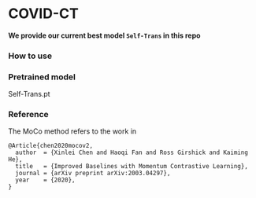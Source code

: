 # COVID-CT


**We provide our current best model `Self-Trans` in this repo**

 

### How to use


### Pretrained model
Self-Trans.pt

### Reference 
The MoCo method refers to the work in 

    @Article{chen2020mocov2,
      author  = {Xinlei Chen and Haoqi Fan and Ross Girshick and Kaiming He},
      title   = {Improved Baselines with Momentum Contrastive Learning},
      journal = {arXiv preprint arXiv:2003.04297},
      year    = {2020},
    }


 


